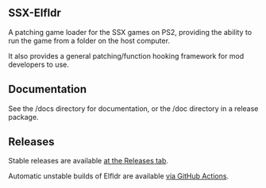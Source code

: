 ## SSX-Elfldr

A patching game loader for the SSX games on PS2, providing the ability to run the game from a folder on the host computer.

It also provides a general patching/function hooking framework for mod developers to use.

## Documentation
 
See the /docs directory for documentation, or the /doc directory in a release package.

## Releases

Stable releases are available [at the Releases tab](https://github.com/SSXModding/SSX-ElfLdr/releases).

Automatic unstable builds of Elfldr are available [via GitHub Actions](https://github.com/SSXModding/SSX-ElfLdr/actions).